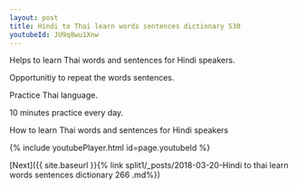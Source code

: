 ```yaml
---
layout: post
title: Hindi to Thai learn words sentences dictionary 530 
youtubeId: JU9q8wu1Xnw
---
```

 
 
Helps to learn Thai words and sentences for Hindi speakers.

Opportunitiy to repeat the words sentences. 

Practice Thai language. 
 
10 minutes practice every day. 
 
How to learn Thai words and sentences for Hindi speakers 
 
{% include youtubePlayer.html id=page.youtubeId %}
 
 
[Next]({{ site.baseurl }}{% link  split1/_posts/2018-03-20-Hindi to thai learn words sentences dictionary 266 .md%})
 
